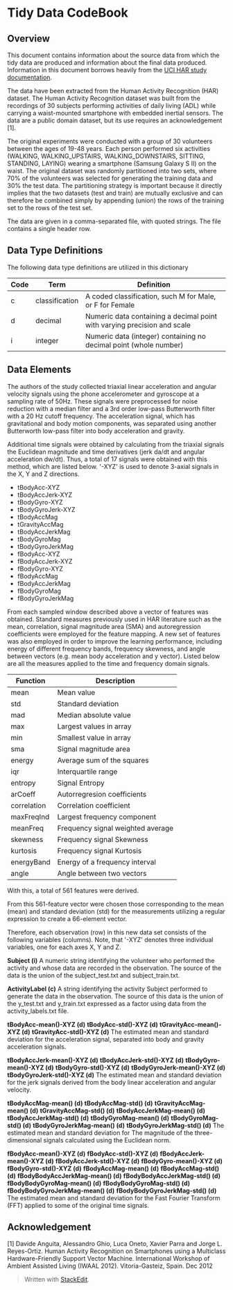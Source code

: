 Tidy Data CodeBook
===
Overview
---
This document contains information about the source data from which the tidy data are produced and information about the final data produced.  Information in this document borrows heavily from the [UCI HAR study documentation](https://www.elen.ucl.ac.be/Proceedings/esann/esannpdf/es2013-84.pdf).

The data have been extracted from the Human Activity Recognition (HAR) dataset.  The Human Activity Recognition dataset was built from the recordings of 30 subjects performing activities of daily living (ADL) while carrying a waist-mounted smartphone with embedded inertial sensors.  The data are a public domain dataset, but its use requires an acknowledgement [1].

The original experiments were conducted with a group of 30 volunteers between the ages of 19-48 years. Each person performed six activities (WALKING, WALKING\_UPSTAIRS, WALKING\_DOWNSTAIRS, SITTING, STANDING, LAYING) wearing a smartphone (Samsung Galaxy S II) on the waist.  The original dataset was randomly partitioned into two sets, where 70% of the volunteers was selected for generating the training data and 30% the test data.  The partitioning strategy is important because it directly implies that the two datasets (test and train) are mutually exclusive and can therefore be combined simply by appending (union) the rows of the training set to the rows of the test set.

The data are given in a comma-separated file, with quoted strings.  The file contains a single header row.

Data Type Definitions
---
The following data type definitions are utilized in this dictionary

| Code | Term | Definition |
| --- | --- | --- |
| c | classification | A coded classification, such M for Male, or F for Female |
| d | decimal | Numeric data containing a decimal point with varying precision and scale |
| i | integer | Numeric data (integer) containing no decimal point (whole number) |
 
Data Elements
---
The authors of the study collected triaxial linear acceleration and angular velocity signals using the phone accelerometer and gyroscope at a sampling rate of 50Hz. These signals were preprocessed for noise reduction with a median filter and a 3rd order low-pass Butterworth filter with a 20 Hz cutoff frequency. The acceleration signal, which has gravitational and body motion components, was separated using another Butterworth low-pass filter into body acceleration and gravity. 

Additional time signals were obtained by calculating from the triaxial signals the Euclidean magnitude and time derivatives (jerk da/dt and angular acceleration dw/dt).  Thus, a total of 17 signals were obtained with this method, which are listed below.  '-XYZ' is used to denote 3-axial signals in the X, Y and Z directions.

 - tBodyAcc-XYZ
 - tBodyAccJerk-XYZ 
 - tBodyGyro-XYZ
 - tBodyGyroJerk-XYZ 
 - tBodyAccMag
 - tGravityAccMag
 - tBodyAccJerkMag
 - tBodyGyroMag
 - tBodyGyroJerkMag
 - fBodyAcc-XYZ
 - fBodyAccJerk-XYZ
 - fBodyGyro-XYZ
 - fBodyAccMag
 - fBodyAccJerkMag
 - fBodyGyroMag
 - fBodyGyroJerkMag

From each sampled window described above a vector of features was obtained. Standard measures previously used in HAR literature such as the mean, correlation, signal magnitude area (SMA) and autoregression coefficients were employed for the feature mapping. A new set of features was also employed in order to improve the learning performance, including energy of different frequency bands, frequency skewness, and angle between vectors (e.g. mean body acceleration and y vector). Listed below are all the measures applied to the time and frequency domain signals.


| Function | Description |
| --- | --- |
| mean | Mean value |
| std | Standard deviation |
| mad | Median absolute value |
| max | Largest values in array |
| min | Smallest value in array |
| sma | Signal magnitude area |
| energy | Average sum of the squares |
| iqr | Interquartile range |
| entropy | Signal Entropy |
| arCoeff | Autorregresion coefficients |
| correlation | Correlation coefficient |
| maxFreqInd | Largest frequency component |
| meanFreq | Frequency signal weighted average |
| skewness | Frequency signal Skewness |
| kurtosis | Frequency signal Kurtosis |
| energyBand | Energy of a frequency interval |
| angle | Angle between two vectors |


With this, a total of 561 features were derived.

From this 561-feature vector were chosen those corresponding to the mean (mean) and standard deviation (std) for the measurements utilizing a regular expression to create a 66-element vector.

Therefore, each observation (row) in this new data set consists of the following variables (columns).  Note, that '-XYZ' denotes three individual variables, one for each axes X, Y and Z.

**Subject (i)**
A numeric string identifying the volunteer who performed the activity and whose data are recorded in the observation.  The source of the data is the union of the subject\_test.txt and subject\_train.txt.

**ActivityLabel (c)**
A string identifying the activity Subject performed to generate the data in the observation.  The source of this data is the union of the y\_test.txt and y\_train.txt expressed as a factor using data from the activity\_labels.txt file.

**tBodyAcc-mean()-XYZ (d)**
**tBodyAcc-std()-XYZ (d)**
**tGravityAcc-mean()-XYZ (d)**
**tGravityAcc-std()-XYZ (d)**
The estimated mean and standard deviation for the acceleration signal, separated into body and gravity acceleration signals.

**tBodyAccJerk-mean()-XYZ (d)**
**tBodyAccJerk-std()-XYZ (d)**
**tBodyGyro-mean()-XYZ (d)**
**tBodyGyro-std()-XYZ (d)**
**tBodyGyroJerk-mean()-XYZ (d)**
**tBodyGyroJerk-std()-XYZ (d)**
The estimated mean and standard deviation for the jerk signals derived from the body linear acceleration and angular velocity.

**tBodyAccMag-mean() (d)**
**tBodyAccMag-std() (d)**
**tGravityAccMag-mean() (d)**
**tGravityAccMag-std() (d)**
**tBodyAccJerkMag-mean() (d)**
**tBodyAccJerkMag-std() (d)**
**tBodyGyroMag-mean() (d)**
**tBodyGyroMag-std() (d)**
**tBodyGyroJerkMag-mean() (d)**
**tBodyGyroJerkMag-std() (d)**
The estimated mean and standard deviation for The magnitude of the three-dimensional signals calculated using the Euclidean norm.

**fBodyAcc-mean()-XYZ (d)**
**fBodyAcc-std()-XYZ (d)**
**fBodyAccJerk-mean()-XYZ (d)**
**fBodyAccJerk-std()-XYZ (d)**
**fBodyGyro-mean()-XYZ (d)**
**fBodyGyro-std()-XYZ (d)**
**fBodyAccMag-mean() (d)**
**fBodyAccMag-std() (d)**
**fBodyBodyAccJerkMag-mean() (d)**
**fBodyBodyAccJerkMag-std() (d)**
**fBodyBodyGyroMag-mean() (d)**
**fBodyBodyGyroMag-std() (d)**
**fBodyBodyGyroJerkMag-mean() (d)**
**fBodyBodyGyroJerkMag-std()  (d)**
The estimated mean and standard deviation for the Fast Fourier Transform (FFT) applied to some of the original time signals.

Acknowledgement
---
[1] Davide Anguita, Alessandro Ghio, Luca Oneto, Xavier Parra and Jorge L. Reyes-Ortiz. Human Activity Recognition on Smartphones using a Multiclass Hardware-Friendly Support Vector Machine. International Workshop of Ambient Assisted Living (IWAAL 2012). Vitoria-Gasteiz, Spain. Dec 2012



> Written with [StackEdit](https://stackedit.io/).